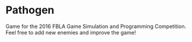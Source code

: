 # Pathogen
Game for the 2016 FBLA Game Simulation and Programming Competition. Feel free to add new enemies and improve the game!
